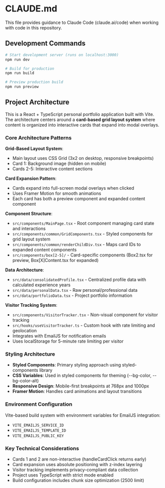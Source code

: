 # CLAUDE.md

This file provides guidance to Claude Code (claude.ai/code) when working with code in this repository.

## Development Commands

```bash
# Start development server (runs on localhost:3000)
npm run dev

# Build for production
npm run build

# Preview production build
npm run preview
```

## Project Architecture

This is a React + TypeScript personal portfolio application built with Vite. The architecture centers around a **card-based grid layout system** where content is organized into interactive cards that expand into modal overlays.

### Core Architecture Patterns

**Grid-Based Layout System**: 
- Main layout uses CSS Grid (3x2 on desktop, responsive breakpoints)
- Card 1: Background image (hidden on mobile)
- Cards 2-5: Interactive content sections

**Card Expansion Pattern**:
- Cards expand into full-screen modal overlays when clicked
- Uses Framer Motion for smooth animations
- Each card has both a preview component and expanded content component

**Component Structure**:
- `src/components/MainPage.tsx` - Root component managing card state and interactions
- `src/components/common/GridComponents.tsx` - Styled components for grid layout system
- `src/components/common/renderChildDiv.tsx` - Maps card IDs to expanded content components
- `src/components/box[2-5]/` - Card-specific components (Box2.tsx for preview, Box[X]Content.tsx for expanded)

**Data Architecture**:
- `src/data/consolidatedProfile.tsx` - Centralized profile data with calculated experience years
- `src/data/personalData.tsx` - Raw personal/professional data
- `src/data/portfolioData.tsx` - Project portfolio information

**Visitor Tracking System**:
- `src/components/VisitorTracker.tsx` - Non-visual component for visitor tracking
- `src/hooks/useVisitorTracker.ts` - Custom hook with rate limiting and geolocation
- Integrates with EmailJS for notification emails
- Uses localStorage for 5-minute rate limiting per visitor

### Styling Architecture

- **Styled Components**: Primary styling approach using styled-components library
- **CSS Variables**: Used in styled components for theming (--bg-color, --bg-color-alt)
- **Responsive Design**: Mobile-first breakpoints at 768px and 1000px
- **Framer Motion**: Handles card animations and layout transitions

### Environment Configuration

Vite-based build system with environment variables for EmailJS integration:
- `VITE_EMAILJS_SERVICE_ID`
- `VITE_EMAILJS_TEMPLATE_ID` 
- `VITE_EMAILJS_PUBLIC_KEY`

### Key Technical Considerations

- Cards 1 and 2 are non-interactive (handleCardClick returns early)
- Card expansion uses absolute positioning with z-index layering
- Visitor tracking implements privacy-compliant data collection
- Project uses TypeScript with strict mode enabled
- Build configuration includes chunk size optimization (2500 limit)
